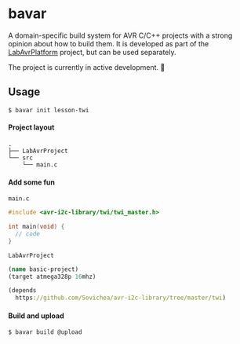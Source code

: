 # bavar

A domain-specific build system for AVR C/C++ projects with a strong opinion about how to build them.
It is developed as part of the [LabAvrPlatform](https://github.com/dx3mod/LabAvrPlatform) project, but can be used separately.

The project is currently in active development. :construction:

## Usage 

```console
$ bavar init lesson-twi
```


#### Project layout

```
.
├── LabAvrProject
└── src
    └── main.c
```

#### Add some fun

`main.c`
```c
#include <avr-i2c-library/twi/twi_master.h>

int main(void) {
  // code
}
```

`LabAvrProject`
```clojure
(name basic-project)
(target atmega328p 16mhz)

(depends
  https://github.com/Sovichea/avr-i2c-library/tree/master/twi)
```

#### Build and upload 

```console
$ bavar build @upload
```